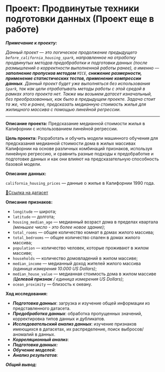# Проект: Продвинутые техники подготовки данных (Проект еще в работе)

***Примечание к проекту:***

*Данный проект — это логическое продолжение предыдущего `before_california_housing_spark`, направленное на отработку продвинутых методов предобработки и подготовки данных (после размышлений о корректности выполненной работы ранее), а именно — ***заполнение пропусков методом*** `MICE`, ***снижение размерности, применение статистических тестов, применение компрессии данных***. Данный проект будет уже выполняться без использования `Spark`, так как цели отрабатывать методы работы с этой средой в рамках этого проекта нет. Также мы возьмем датасет изначальный, без преобразованных, как было в предыдущем проекте. Задача стоит та же, что и ранее, предсказать медианную стоимость жилья для жилищного массива с помощью линейной регрессии.*

---

**Описание проекта:** Предсказание медианной стоимости жилья в Калифорнии с использованием линейной регрессии.

**Цель проекта:** Разработать и обучить модели машинного обучения для предсказания медианной стоимости дома в жилых массивах Калифорнии на основе различных комбинаций признаков, используя линейную регрессию, и сравнить разные подходы к предобработке и подготовке данных и как они влияют на предсказательную способность базовой модели.

**Описание данных:**

`california_housing_prices` — данные о жилье в Калифорнии 1990 года.

[🔗Ссылка на датасет](https://www.kaggle.com/datasets/camnugent/california-housing-prices)

**Описание признаков:**

- `longitude` — широта;
- `latitude` — долгота;
- `housing_median_age` — медианный возраст дома в пределах квартала *(меньшее число - это более новое здание)*;
- `total_rooms` — общее количество комнат в домах жилого массива;
- `total_bedrooms` — общее количество спален в домах жилого массива;
- `population` — количество человек, которые проживают в жилом массиве;
- `households` — количество домовладений в жилом массиве;
- `median_income` — медианный доход жителей жилого массива *(единица измерения 10.000 US Dollars)*;
- `median_house_value` — медианная стоимость дома в жилом массиве *(**Целевой признак** / единица измерения US Dollars)*;
- `ocean_proximity` — близость к океану.

**Ход исследования:**

- ***Подготовка данных***: загрузка и изучение общей информации из представленного датасета.
- ***Предобработка данных***: обработка пропущенных значений, корректировка типов данных и дубликатов.
- ***Исследовательский анализ данных***: изучение признаков имеющихся в датасетах, их распределение, поиск выбросов/аномалий в данных.
- ***Корреляционный анализ***:
- ***Подготовка данных:***
- ***Обучение моделей***:
- ***Анализ результатов***:

***Общий вывод***:
